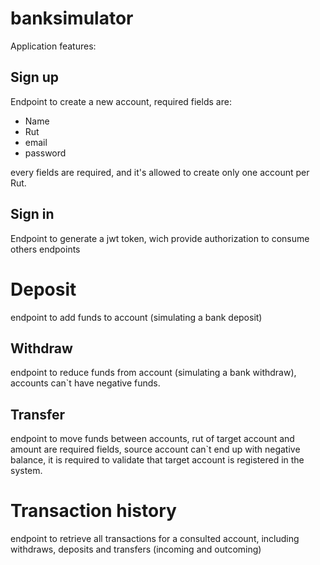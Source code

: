 # banksimulator
Application features:

## Sign up
Endpoint to  create a new account, required fields are:
- Name
- Rut
- email
- password

every fields are required, and it's allowed to create only one account per Rut.

## Sign in
Endpoint to generate a jwt token,  wich provide authorization to consume others endpoints

# Deposit 
endpoint  to add funds  to account (simulating a bank deposit)

## Withdraw
endpoint to reduce  funds from account (simulating a bank withdraw), accounts can`t have negative funds.

## Transfer
endpoint to move funds between accounts, rut of target account and amount  are required  fields, source account can`t end up with negative balance,  it is required to validate that target account is registered in the system.

# Transaction history
endpoint to retrieve all transactions for a consulted account, including withdraws, deposits and transfers (incoming and outcoming) 